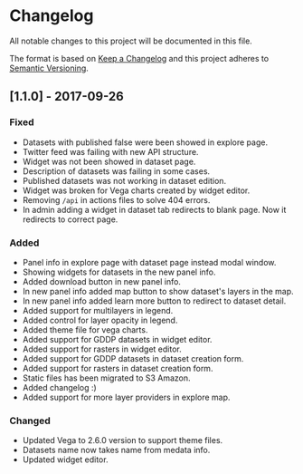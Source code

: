 # Changelog

All notable changes to this project will be documented in this file.

The format is based on [Keep a Changelog](http://keepachangelog.com/en/1.0.0/)
and this project adheres to [Semantic Versioning](http://semver.org/spec/v2.0.0.html).

## [1.1.0] - 2017-09-26

### Fixed
- Datasets with published false were been showed in explore page.
- Twitter feed was failing with new API structure.
- Widget was not been showed in dataset page.
- Description of datasets was failing in some cases.
- Published datasets was not working in dataset edition.
- Widget was broken for Vega charts created by widget editor.
- Removing `/api` in actions files to solve 404 errors.
- In admin adding a widget in dataset tab redirects to blank page. Now it redirects to correct page.

### Added
- Panel info in explore page with dataset page instead modal window.
- Showing widgets for datasets in the new panel info.
- Added download button in new panel info.
- In new panel info added map button to show dataset's layers in the map.
- In new panel info added learn more button to redirect to dataset detail.
- Added support for multilayers in legend.
- Added control for layer opacity in legend.
- Added theme file for vega charts.
- Added support for GDDP datasets in widget editor.
- Added support for rasters in widget editor.
- Added support for GDDP datasets in dataset creation form.
- Added support for rasters in dataset creation form.
- Static files has been migrated to S3 Amazon.
- Added changelog :)
- Added support for more layer providers in explore map.

### Changed
- Updated Vega to 2.6.0 version to support theme files.
- Datasets name now takes name from medata info.
- Updated widget editor.

